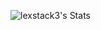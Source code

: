 ![lexstack3's Stats](https://github-readme-stats.vercel.app/api?username=lexstack3&theme=vue-dark&show_icons=true&hide_border=true&count_private=true)
